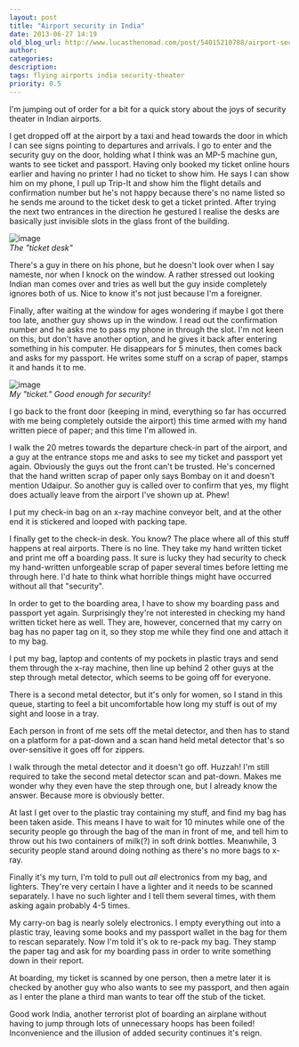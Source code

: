 ```yaml
---
layout: post
title: "Airport security in India"
date: 2013-06-27 14:19
old_blog_url: http://www.lucasthenomad.com/post/54015210788/airport-security-in-india
author: 
categories: 
description: 
tags: flying airports india security-theater
priority: 0.5
---
```


I'm jumping out of order for a bit for a quick story about the joys of security theater in Indian airports.

I get dropped off at the airport by a taxi and head towards the door in which I can see signs pointing to departures and arrivals. I go to enter and the security guy on the door, holding what I think was an MP-5 machine gun, wants to see ticket and passport. Having only booked my ticket online hours earlier and having no printer I had no ticket to show him. He says I can show him on my phone, I pull up Trip-It and show him the flight details and confirmation number but he's not happy because there's no name listed so he sends me around to the ticket desk to get a ticket printed. After trying the next two entrances in the direction he gestured I realise the desks are basically just invisible slots in the glass front of the building.

<p class="flickr-image"><img alt="image" src="http://media.tumblr.com/c4788b345ab4feb2d6068e42b1a3a8af/tumblr_inline_mp223quYeM1qz4rgp.jpg" /><br /><em>The "ticket desk"</em></p>

There's a guy in there on his phone, but he doesn't look over when I say nameste, nor when I knock on the window. A rather stressed out looking Indian man comes over and tries as well but the guy inside completely ignores both of us. Nice to know it's not just because I'm a foreigner.

<!-- more -->

Finally, after waiting at the window for ages wondering if maybe I got there too late, another guy shows up in the window. I read out the confirmation number and he asks me to pass my phone in through the slot. I'm not keen on this, but don't have another option, and he gives it back after entering something in his computer. He disappears for 5 minutes, then comes back and asks for my passport. He writes some stuff on a scrap of paper, stamps it and hands it to me.

<p class="flickr-image"><img alt="image" src="http://media.tumblr.com/02c46cf105235e680b369095becfc110/tumblr_inline_mp227gohr21qz4rgp.jpg" /><br /><em>My "ticket." Good enough for security!</em></p>

I go back to the front door (keeping in mind, everything so far has occurred with me being completely outside the airport) this time armed with my hand written piece of paper; and this time I'm allowed in.

I walk the 20 metres towards the departure check-in part of the airport, and a guy at the entrance stops me and asks to see my ticket and passport yet again. Obviously the guys out the front can't be trusted. He's concerned that the hand written scrap of paper only says Bombay on it and doesn't mention Udaipur. So another guy is called over to confirm that yes, my flight does actually leave from the airport I've shown up at. Phew!

I put my check-in bag on an x-ray machine conveyor belt, and at the other end it is stickered and looped with packing tape.

I finally get to the check-in desk. You know? The place where all of this stuff happens at real airports. There is no line. They take my hand written ticket and print me off a boarding pass. It sure is lucky they had security to check my hand-written unforgeable scrap of paper several times before letting me through here. I'd hate to think what horrible things might have occurred without all that "security".

In order to get to the boarding area, I have to show my boarding pass and passport yet again. Surprisingly they're not interested in checking my hand written ticket here as well. They are, however, concerned that my carry on bag has no paper tag on it, so they stop me while they find one and attach it to my bag.

I put my bag, laptop and contents of my pockets in plastic trays and send them through the x-ray machine, then line up behind 2 other guys at the step through metal detector, which seems to be going off for everyone.

There is a second metal detector, but it's only for women, so I stand in this queue, starting to feel a bit uncomfortable how long my stuff is out of my sight and loose in a tray.

Each person in front of me sets off the metal detector, and then has to stand on a platform for a pat-down and a scan hand held metal detector that's so over-sensitive it goes off for zippers.

I walk through the metal detector and it doesn't go off. Huzzah! I'm still required to take the second metal detector scan and pat-down. Makes me wonder why they even have the step through one, but I already know the answer. Because more is obviously better.

At last I get over to the plastic tray containing my stuff, and find my bag has been taken aside. This means I have to wait for 10 minutes while one of the security people go through the bag of the man in front of me, and tell him to throw out his two containers of milk(?) in soft drink bottles. Meanwhile, 3 security people stand around doing nothing as there's no more bags to x-ray.

Finally it's my turn, I'm told to pull out _all_ electronics from my bag, and lighters. They're very certain I have a lighter and it needs to be scanned separately. I have no such lighter and I tell them several times, with them asking again probably 4-5 times.

My carry-on bag is nearly solely electronics. I empty everything out into a plastic tray, leaving some books and my passport wallet in the bag for them to rescan separately. Now I'm told it's ok to re-pack my bag. They stamp the paper tag and ask for my boarding pass in order to write something down in their report.

At boarding, my ticket is scanned by one person, then a metre later it is checked by another guy who also wants to see my passport, and then again as I enter the plane a third man wants to tear off the stub of the ticket.

Good work India, another terrorist plot of boarding an airplane without having to jump through lots of unnecessary hoops has been foiled! Inconvenience and the illusion of added security continues it's reign.
